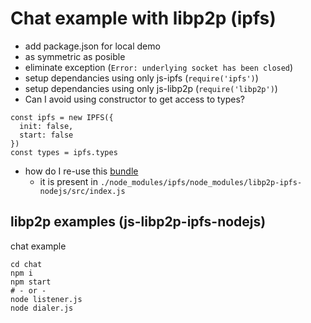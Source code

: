# Chat example with libp2p (ipfs)

- add package.json for local demo
- as symmetric as posible
- eliminate exception (`Error: underlying socket has been closed`)
- setup dependancies using only js-ipfs (`require('ipfs')`)
- setup dependancies using only js-libp2p (`require('libp2p')`)
- Can I avoid using constructor to get access to types?
```
const ipfs = new IPFS({
  init: false,
  start: false
})
const types = ipfs.types
```
- how do I re-use this [bundle](https://github.com/ipfs/js-ipfs/blob/master/src/core/runtime/libp2p-nodejs.js)
  - it is present in `./node_modules/ipfs/node_modules/libp2p-ipfs-nodejs/src/index.js`

## libp2p examples (js-libp2p-ipfs-nodejs)
chat example
```
cd chat
npm i
npm start
# - or -
node listener.js
node dialer.js
```

